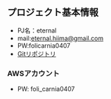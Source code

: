 ## プロジェクト基本情報
- PJ名：eternal
- mail:eternal.hiima@gmail.com
- PW:folicarnia0407
- [Gitリポジトリ](https://github.com/eternalhiima/eternal.git)

### AWSアカウント
- PW: foli_carnia0407
